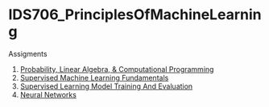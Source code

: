 # IDS706_PrinciplesOfMachineLearning

Assigments
1. [Probability, Linear Algebra, & Computational Programming](https://github.com/BarbaraPFloresRios/IDS705_PrinciplesOfMachineLearning/blob/main/Assignment_1_Probability_LinearAlgebra_ComputationalProgramming/Assignment_1.ipynb)
2. [Supervised Machine Learning Fundamentals](https://github.com/BarbaraPFloresRios/IDS705_PrinciplesOfMachineLearning/blob/main/Assignment_2_SupervisedMachineLearningFundamentals/Assignment_2.ipynb)
3. [Supervised Learning Model Training And Evaluation](https://github.com/BarbaraPFloresRios/IDS705_PrinciplesOfMachineLearning/blob/main/Assignment_3_SupervisedLearning_ModelTrainingAndEvaluation/Assignment_3.ipynb)
4. [Neural Networks](https://github.com/BarbaraPFloresRios/IDS705_PrinciplesOfMachineLearning/blob/main/Assignment_4_NeuralNetworks/Assignment_4.ipynb)
